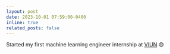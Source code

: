 ```yaml
---
layout: post
date: 2023-10-01 07:59:00-0400
inline: true
related_posts: false
---
```


Started my first machine learning engineer internship at [VIUN](https://www.viun.tech) :smile: